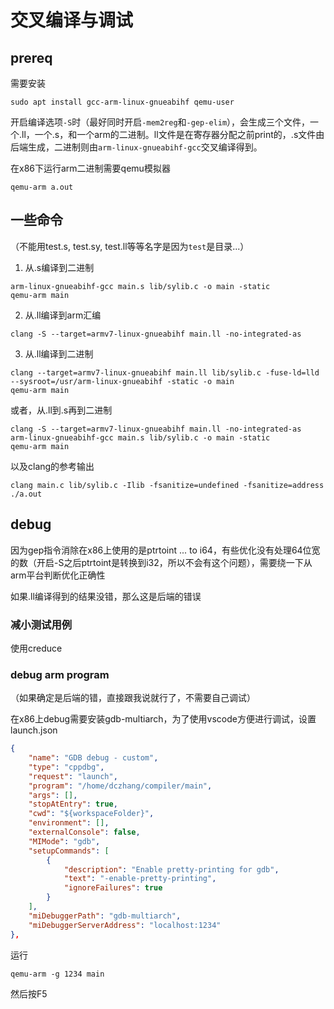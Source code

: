 # 交叉编译与调试
## prereq
需要安装
```
sudo apt install gcc-arm-linux-gnueabihf qemu-user
```
开启编译选项`-S`时（最好同时开启`-mem2reg`和`-gep-elim`），会生成三个文件，一个.ll，一个.s，和一个arm的二进制。ll文件是在寄存器分配之前print的，.s文件由后端生成，二进制则由`arm-linux-gnueabihf-gcc`交叉编译得到。

在x86下运行arm二进制需要qemu模拟器
```
qemu-arm a.out
```
## 一些命令
（不能用test.s, test.sy, test.ll等等名字是因为`test`是目录...）
1. 从.s编译到二进制
```
arm-linux-gnueabihf-gcc main.s lib/sylib.c -o main -static
qemu-arm main
```
2. 从.ll编译到arm汇编
```
clang -S --target=armv7-linux-gnueabihf main.ll -no-integrated-as
```
3. 从.ll编译到二进制
```
clang --target=armv7-linux-gnueabihf main.ll lib/sylib.c -fuse-ld=lld --sysroot=/usr/arm-linux-gnueabihf -static -o main
qemu-arm main
```
或者，从.ll到.s再到二进制
```
clang -S --target=armv7-linux-gnueabihf main.ll -no-integrated-as
arm-linux-gnueabihf-gcc main.s lib/sylib.c -o main -static
qemu-arm main
```
以及clang的参考输出
```
clang main.c lib/sylib.c -Ilib -fsanitize=undefined -fsanitize=address
./a.out
```
## debug
因为gep指令消除在x86上使用的是ptrtoint ... to i64，有些优化没有处理64位宽的数（开启-S之后ptrtoint是转换到i32，所以不会有这个问题），需要绕一下从arm平台判断优化正确性

如果.ll编译得到的结果没错，那么这是后端的错误
### 减小测试用例
使用creduce
### debug arm program
（如果确定是后端的错，直接跟我说就行了，不需要自己调试）

在x86上debug需要安装gdb-multiarch，为了使用vscode方便进行调试，设置launch.json
```json
{
    "name": "GDB debug - custom",
    "type": "cppdbg",
    "request": "launch",
    "program": "/home/dczhang/compiler/main",
    "args": [],
    "stopAtEntry": true,
    "cwd": "${workspaceFolder}",
    "environment": [],
    "externalConsole": false,
    "MIMode": "gdb",
    "setupCommands": [
        {
            "description": "Enable pretty-printing for gdb",
            "text": "-enable-pretty-printing",
            "ignoreFailures": true
        }
    ],
    "miDebuggerPath": "gdb-multiarch",
    "miDebuggerServerAddress": "localhost:1234"
},
```
运行
```
qemu-arm -g 1234 main
```
然后按F5
